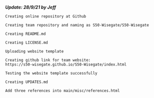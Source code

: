 *****Update: 28/9/21 by Jeff*****

    Creating online repository at Github

    Creating team repository and naming as S50-Wisegate/S50-Wisegate
    
    Creating README.md
    
    Creating LICENSE.md 

    Uploading website template

    Creating github link for team website: 
    https://s50-wisegate.github.io/S50-Wisegate/index.html

    Testing the website template successfully
    
    Creating UPDATES.md
    
    Add three references into main/misc/references.html
